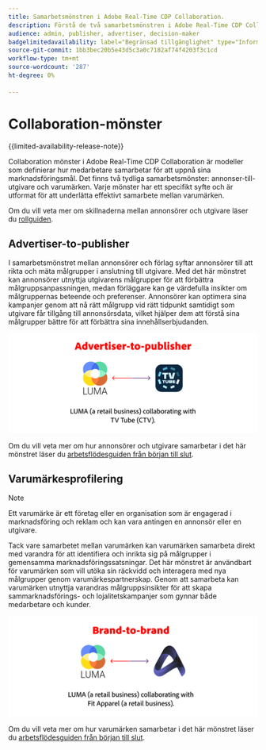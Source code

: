 ```yaml
---
title: Samarbetsmönstren i Adobe Real-Time CDP Collaboration.
description: Förstå de två samarbetsmönstren i Adobe Real-Time CDP Collaboration
audience: admin, publisher, advertiser, decision-maker
badgelimitedavailability: label="Begränsad tillgänglighet" type="Informative" url="https://helpx.adobe.com/legal/product-descriptions/real-time-customer-data-platform-collaboration.html newtab=true"
source-git-commit: 1bb3bec20b5e43d5c3a0c7182af74f4203f3c1cd
workflow-type: tm+mt
source-wordcount: '287'
ht-degree: 0%

---
```


# Collaboration-mönster

{{limited-availability-release-note}}

Collaboration mönster i Adobe Real-Time CDP Collaboration är modeller som definierar hur medarbetare samarbetar för att uppnå sina marknadsföringsmål. Det finns två tydliga samarbetsmönster: annonser-till-utgivare och varumärken. Varje mönster har ett specifikt syfte och är utformat för att underlätta effektivt samarbete mellan varumärken.

Om du vill veta mer om skillnaderna mellan annonsörer och utgivare läser du [rollguiden](/help/guide/overview/roles.md).

## Advertiser-to-publisher

I samarbetsmönstret mellan annonsörer och förlag syftar annonsörer till att rikta och mäta målgrupper i anslutning till utgivare. Med det här mönstret kan annonsörer utnyttja utgivarens målgrupper för att förbättra målgruppsanpassningen, medan förläggare kan ge värdefulla insikter om målgruppernas beteende och preferenser. Annonsörer kan optimera sina kampanjer genom att nå rätt målgrupp vid rätt tidpunkt samtidigt som utgivare får tillgång till annonsörsdata, vilket hjälper dem att förstå sina målgrupper bättre för att förbättra sina innehållserbjudanden.

![Ett exempel på samarbete mellan annonsörer och utgivare.](/help/assets/overview/advertiser-to-publisher.png)

Om du vill veta mer om hur annonsörer och utgivare samarbetar i det här mönstret läser du [arbetsflödesguiden från början till slut](/help/guide/overview/end-to-end-workflow.md).

## Varumärkesprofilering

>[!NOTE]
>
>Ett varumärke är ett företag eller en organisation som är engagerad i marknadsföring och reklam och kan vara antingen en annonsör eller en utgivare.

Tack vare samarbetet mellan varumärken kan varumärken samarbeta direkt med varandra för att identifiera och inrikta sig på målgrupper i gemensamma marknadsföringssatsningar. Det här mönstret är användbart för varumärken som vill utöka sin räckvidd och interagera med nya målgrupper genom varumärkespartnerskap. Genom att samarbeta kan varumärken utnyttja varandras målgruppsinsikter för att skapa sammarknadsförings- och lojalitetskampanjer som gynnar både medarbetare och kunder.

![Ett exempel på varumärkessamarbete.](/help/assets/overview/brand-to-brand.png)

Om du vill veta mer om hur varumärken samarbetar i det här mönstret läser du [arbetsflödesguiden från början till slut](/help/guide/overview/end-to-end-workflow.md).
